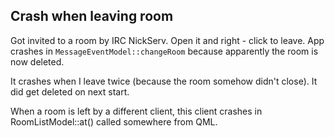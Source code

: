 ## Crash when leaving room ##

Got invited to a room by IRC NickServ. Open it and right - click to leave. App crashes in
`MessageEventModel::changeRoom` because apparently the room is now deleted.

It crashes when I leave twice (because the room somehow didn't close). It did get deleted on next start.

When a room is left by a different client, this client crashes in RoomListModel::at() called somewhere from QML.
